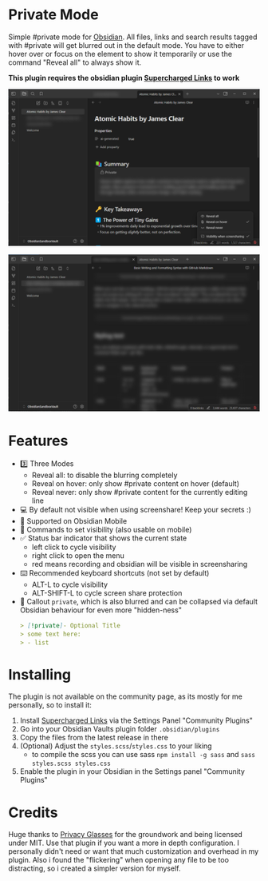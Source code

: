 # Private Mode
Simple #private mode for [Obsidian](https://obsidian.md/). All files, links and search results tagged with #private will get blurred out in the default mode. You have to either hover over or focus on the element to show it temporarily or use the command "Reveal all" to always show it. 

**This plugin requires the obsidian plugin [Supercharged Links](https://github.com/mdelobelle/obsidian_supercharged_links) to work**

![docs/img.png](./docs/showcase_1.png)

![docs/img_1.png](./docs/showcase_2.png)

# Features
* 3️⃣ Three Modes
  * Reveal all: to disable the blurring completely
  * Reveal on hover: only show #private content on hover (default)
  * Reveal never: only show #private content for the currently editing line
* 💻 By default not visible when using screenshare! Keep your secrets :)
* 📱 Supported on Obsidian Mobile
* 🎀 Commands to set visibility (also usable on mobile)
* ✅ Status bar indicator that shows the current state
  * left click to cycle visibility
  * right click to open the menu
  * red means recording and obsidian will be visible in screensharing
* ⌨️ Recommended keyboard shortcuts (not set by default)
  * ALT-L to cycle visibility
  * ALT-SHIFT-L to cycle screen share protection
* 💬 Callout `private`, which is also blurred and can be collapsed via default Obsidian behaviour for even more "hidden-ness"
  ```markdown
  > [!private]- Optional Title
  > some text here:
  > - list
  ```

# Installing
The plugin is not available on the community page, as its mostly for me personally, so to install it:

1. Install [Supercharged Links](https://github.com/mdelobelle/obsidian_supercharged_links) via the Settings Panel "Community Plugins"
2. Go into your Obsidian Vaults plugin folder `.obsidian/plugins`
3. Copy the files from the latest release in there
4. (Optional) Adjust the `styles.scss`/`styles.css` to your liking
   * to compile the scss you can use sass `npm install -g sass` and `sass styles.scss styles.css`
5. Enable the plugin in your Obsidian in the Settings panel "Community Plugins"

# Credits
Huge thanks to [Privacy Glasses](https://github.com/jillalberts/privacy-glasses/tree/master) for the groundwork and being licensed under MIT. Use that plugin if you want a more in depth configuration. I personally didn't need or want that much customization and overhead in my plugin. Also i found the "flickering" when opening any file to be too distracting, so i created a simpler version for myself.
